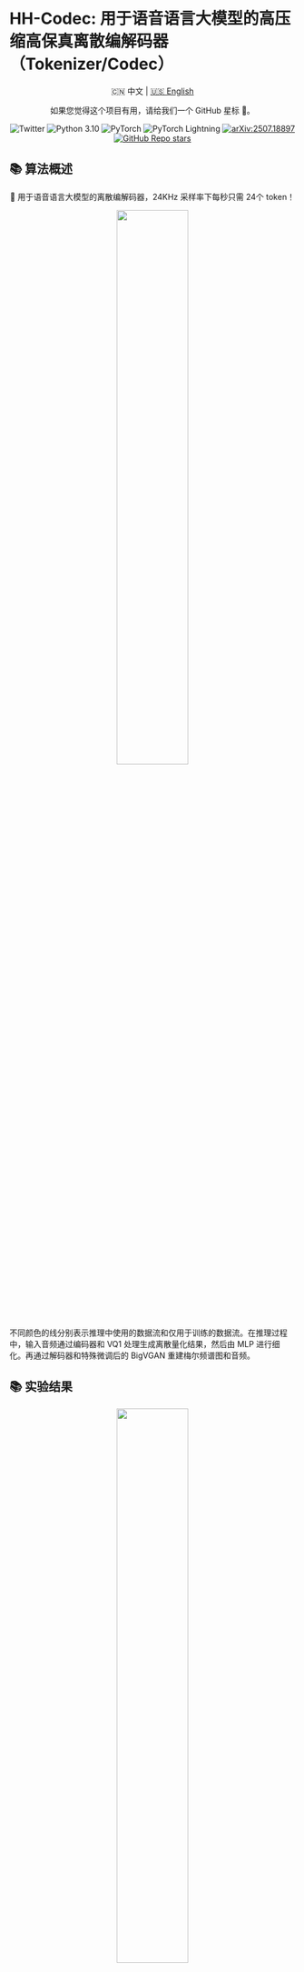 # HH-Codec: 用于语音语言大模型的高压缩高保真离散编解码器（Tokenizer/Codec）

<p align="center">
  🇨🇳 中文 | <a href="README.md">🇺🇸 English</a>
</p>

<p align="center">
  如果您觉得这个项目有用，请给我们一个 GitHub 星标 🌟。
</p>
<p align="center">
  <img src="https://img.shields.io/twitter/url?style=social&url=https%3A%2F%2Ftwitter.com%2Fopendilab" alt="Twitter">
  <img src="https://img.shields.io/badge/python-3.10-blue?logo=python&logoColor=white" alt="Python 3.10">
  <img src="https://img.shields.io/badge/pytorch-2.5.0-blue" alt="PyTorch">
  <img src="https://img.shields.io/badge/lightning-2.2.1-purple?logo=lightning&logoColor=white" alt="PyTorch Lightning">
    <a href="https://arxiv.org/abs/2507.18897">
    <img src="https://img.shields.io/badge/arXiv-2507.18897-b31b1b.svg?logo=arxiv&logoColor=white" alt="arXiv:2507.18897"></a>
    <a href="https://github.com/opendilab/HH-Codec/"><img src="https://img.shields.io/github/stars/opendilab/HH-Codec?style=social" alt="GitHub Repo stars"></a>
</p>

## 📚 算法概述
<p align="center">
  🎉 用于语音语言大模型的离散编解码器，24KHz 采样率下每秒只需 24个 token！
</p>
<p align="center">
  <img src="https://github.com/opendilab/HH-Codec/blob/main/main.png" width="50%">
</p>

不同颜色的线分别表示推理中使用的数据流和仅用于训练的数据流。在推理过程中，输入音频通过编码器和 VQ1 处理生成离散量化结果，然后由 MLP 进行细化。再通过解码器和特殊微调后的 BigVGAN 重建梅尔频谱图和音频。

## 📚 实验结果
<p align="center">
  <img src="https://github.com/opendilab/HH-Codec/blob/main/exp.png" width="50%">
</p>

其中 $N_q$ 表示量化器的数量。三个测试数据集（LibriTTS test-other / LibriTTS test-clean / Seed-TTS-eval）中原始人声 UTMOS 指标分别为 $3.48$ / $4.05$ / $3.57$。

## ⚙️ 安装
要安装 HHCodec，请按照以下步骤操作：
```python
conda create -n hhcodec python=3.10 # 必须大于3.10，因为使用了bigvgan
conda activate hhcodec
git clone https://github.com/opendilab/HH-Codec.git
cd HH-Codec 
pip install -e .

# 安装UTMOS评估的依赖
pip install fairseq

# 如果遇到冲突，请尝试：
pip install pip==24.0
```

## 🚀 训练

### 步骤1：准备训练数据集
确保您的数据集已按照 [`dataset`](dataset) 中的说明进行预处理

### 步骤2：修改配置文件
在开始训练之前，更新配置设置
```python
# 打开并修改以下文件 "configs/train.yaml"
# 调整参数，例如：
# - 日志设置
# - 训练路径
# - 保存目录
# - 设备（例如，CPU/GPU）
```

### 步骤3：开始训练
一旦数据集准备就绪且配置设置完成，启动训练过程的命令如下：
```python
cd HH-Codec
python train.py fit --config configs/train.yaml
```

## 🧩 如何使用HH-codec
您可以简单地使用步骤1中的训练集、步骤2中的配置和步骤3中的训练脚本，来运行复现论文中描述的模型结果。由于我们仍在完善算法，在论文最终版本被期刊接受后，将开源一系列最新的最优模型权重，希望我们设计的语音 tokenizer 能够助力更多的衍生工作。
```python
wav, sr = torchaudio.load(audio_path).to(device))
wav = convert_audio(wav, sr, 24000, 1).unsqueeze(0).unsqueeze(0)  
# 生成离散编码结果
_, _, _, _, quant, _, index = model.encode(audio)
# 从索引获取对应量化后的值
quant = model.quantize.indices_to_codes(index)
# 从量化后的结果重建音频
reconstructed_mel, reconstructed_audios = model.decode(quant)
```

## 🌏 引用
```latex
@article{xue2025hh,
  title={HH-Codec: High Compression High-fidelity Discrete Neural Codec for Spoken Language Modeling},
  author={Xue, Rongkun and Niu, Yazhe and Hu, Shuai and Yin, Zixin and Yao, Yongqiang and Yang, Jing},
  journal={arXiv preprint arXiv:2507.18897},
  year={2025}
}
```

## 💓 致谢
本项目部分基于 GitHub 上的以下开源工作扩展开发。
我们对这些基础资源表示深切感谢：
- [seed-tts-eval](https://github.com/BytedanceSpeech/seed-tts-eval)
- [vocos](https://github.com/gemelo-ai/vocos)
- [vector-quantize-pytorch](https://github.com/lucidrains/vector-quantize-pytorch)
- [SpeechTokenizer](https://github.com/ZhangXInFD/SpeechTokenizer)
- [SimVQ](https://github.com/youngsheen/SimVQ)
- [WavTokenizer](https://github.com/jishengpeng/WavTokenizer)
- [moshi](https://github.com/kyutai-labs/moshi)

## 🏷️ 许可证
本仓库中的所有代码均采用 [Apache License 2.0](https://www.apache.org/licenses/LICENSE-2.0) 许可证。 